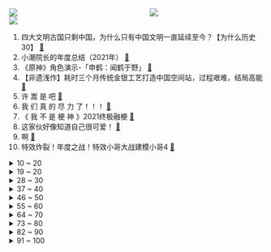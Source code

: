 <div >
	<a style="float:left;width:55%;" href = "https://github.com/anuraghazra/github-readme-stats">
	 <img src = "https://github-readme-stats.vercel.app/api?username=iuuuuuaena&theme=buefy&show_icons=true"/>
	</a>
	<a  style="float:right;width:45%" href = "https://github.com/anuraghazra/github-readme-stats">
	 <img  src="https://github-readme-stats.vercel.app/api/top-langs/?username=anuraghazra&layout=compact"/>
	</a>
	</div>

[![](https://img.shields.io/badge/jxd-@jxdgogogo.xyz-yellowgreen.svg)](https://www.jxdgogogo.xyz)<br>
1. 四大文明古国只剩中国，为什么只有中国文明一直延续至今？【为什么历史30】 [:link:](//www.bilibili.com/video/BV18i4y197x6) <br>
2. 小潮院长的年度总结（2021年） [:link:](//www.bilibili.com/video/BV1QY411a7dM) <br>
3. 《原神》角色演示-「申鹤：闻鹤于野」 [:link:](//www.bilibili.com/video/BV1K3411e7Mk) <br>
4. 【非遗浅作】耗时三个月传统金银工艺打造中国空间站，过程艰难，结局高能 [:link:](//www.bilibili.com/video/BV1mM4y1F7yh) <br>
5. 许 嵩 是 吧 [:link:](//www.bilibili.com/video/BV1kS4y1T742) <br>
6. 我 们 真 的 尽 力 了！！！ [:link:](//www.bilibili.com/video/BV1rY411a7T3) <br>
7. 《 我 不 是 梗 神 》2021终极融梗 [:link:](//www.bilibili.com/video/BV1QD4y1F7fk) <br>
8. 这家伙好像知道自己很可爱！ [:link:](//www.bilibili.com/video/BV1jD4y1F7A2) <br>
9. 啊 [:link:](//www.bilibili.com/video/BV1FR4y1G7ei) <br>
10. 特效炸裂！年度之战！特效小哥大战建模小哥4 [:link:](//www.bilibili.com/video/BV1k34y1z7Y6) <br>
<details>
<summary>10 ~ 20</summary>

11. 小朋友的演技都这么好了！“我爸爸妈妈不会说话，我要做他们的声音。” [:link:](//www.bilibili.com/video/BV1CF411i7F3) <br>
12. 2022年美国春晚 [:link:](//www.bilibili.com/video/BV1F44y1E7tP) <br>
13. 【原创歌曲】我不想谈恋爱！动画英文手书pv:Take It Back(demo) 被好朋友表白之后… [:link:](//www.bilibili.com/video/BV1tY411p7iC) <br>
14. 一张游戏卡！引发的蝴蝶效应！ [:link:](//www.bilibili.com/video/BV13m4y1X7pn) <br>
15. 如何在10秒内学会街舞 [:link:](//www.bilibili.com/video/BV1TZ4y1Q7xq) <br>
16. 【年终总结】一年更新100期！这一年我们是怎么做视频的？ [:link:](//www.bilibili.com/video/BV1NR4y1G7TM) <br>
17. 离大谱！为了实现他的梦想，我们变了脸色(物理)！ [:link:](//www.bilibili.com/video/BV1oZ4y1D7W7) <br>
18. 阿美利卡之鹰 [:link:](//www.bilibili.com/video/BV1Yb4y1e7Cg) <br>
19. 离谱！打个游戏比考研都难，修仙游戏“天花板”？ [:link:](//www.bilibili.com/video/BV1Sa411B7pF) <br>
</details>
<details>
<summary>19 ~ 20</summary>

20. 低成本七龙珠完全版 [:link:](//www.bilibili.com/video/BV1wm4y1D7Y3) <br>
21. 【云堇】刀马旦 [:link:](//www.bilibili.com/video/BV1xq4y117W9) <br>
22. 【阿斗】史上最优雅黑帮，将暴力美学玩到极致！9.1分英剧神作《浴血黑帮》P1 [:link:](//www.bilibili.com/video/BV1o44y1L7rF) <br>
23. 日本最贵金枪鱼熟成28天，极致的海鲜风味重磅来袭！ [:link:](//www.bilibili.com/video/BV1yR4y1u7Vc) <br>
24. 【滴胶手工】断更两个月，我把龙虾复活了！ [:link:](//www.bilibili.com/video/BV1V34y1z7WH) <br>
25. 《明日方舟》EP - Silver Lining [:link:](//www.bilibili.com/video/BV13F411q7Y8) <br>
26. 虽然小哥挣少，但他是最伟大的 [:link:](//www.bilibili.com/video/BV1cL4y1J7Rk) <br>
27. 老 顽 童 [:link:](//www.bilibili.com/video/BV1wm4y1D71L) <br>
28. 《是一只鱼》癫 疯 赛 [:link:](//www.bilibili.com/video/BV1vb4y1n7Vg) <br>
</details>
<details>
<summary>28 ~ 30</summary>

29. 【张韶涵 × 烈火战马】以音为剑，横扫千军 [:link:](//www.bilibili.com/video/BV1tL4y1J7uj) <br>
30. 牧民大叔帮自驾游客推车拒收钱，自豪地露出党员徽章…光辉和信仰的力量 [:link:](//www.bilibili.com/video/BV1o34y1z7fX) <br>
31. 【罗翔】让学生呕吐，校长落泪的“营养午餐”犯了什么罪？ [:link:](//www.bilibili.com/video/BV1N3411e7bJ) <br>
32. 恕我直言，这烟花是我小瞧它了，还以为是普通的烟花 [:link:](//www.bilibili.com/video/BV1Tu411U7gN) <br>
33. 【中字】发给那个说好一起坐牢却放你鸽子的朋友 [:link:](//www.bilibili.com/video/BV1bP4y1n7uW) <br>
34. 一句词，一个眼神，这场戏，您压轴。 [:link:](//www.bilibili.com/video/BV1dY411a72c) <br>
35. 云先生《神女劈观》纯享版 [:link:](//www.bilibili.com/video/BV1aa411z7EP) <br>
36. 今天吃印度大姨的手抓饭 [:link:](//www.bilibili.com/video/BV1F3411e7QN) <br>
37. 一个普通女孩抗癌又考研的23岁 [:link:](//www.bilibili.com/video/BV1HY411a7gZ) <br>
</details>
<details>
<summary>37 ~ 40</summary>

38. 又是带德国室友见世面的一天 [:link:](//www.bilibili.com/video/BV1Wa411z7Ha) <br>
39. 在旺旺开的酒店里住一晚是种什么体验？！ [:link:](//www.bilibili.com/video/BV15a411z7kc) <br>
40. 大海退潮后，大庆赶海发现比目鱼搁浅在沙滩上，还有蛏王小鼻子 [:link:](//www.bilibili.com/video/BV1eq4y127C7) <br>
41. 整活！给染了发的女友贴上唇钉鼻钉纹身贴！趁她睡觉把丈母娘叫来… [:link:](//www.bilibili.com/video/BV1Z3411Y745) <br>
42. 我们会错过什么？ [:link:](//www.bilibili.com/video/BV1VY411a7A1) <br>
43. “  家   飞   猫   ” [:link:](//www.bilibili.com/video/BV1YT4y127pp) <br>
44. 【时代少年团】拍摄花絮 [:link:](//www.bilibili.com/video/BV1Ub4y1e7iV) <br>
45. 2022 热 梗 年 度 总 结 ！！！ [:link:](//www.bilibili.com/video/BV1cZ4y1Q7k5) <br>
46. “满级人类 行为大赏！” [:link:](//www.bilibili.com/video/BV1Du411m7Tf) <br>
</details>
<details>
<summary>46 ~ 50</summary>

47. 我飘了，全球首吃披针单肢虾，吃完后悔死了 [:link:](//www.bilibili.com/video/BV1aL411V73y) <br>
48. 乍看以为是砖头，一顿爆炒，没想到竟是湖南特色小吃... [:link:](//www.bilibili.com/video/BV1UY411a7uo) <br>
49. 千万不要随便锯桌子腿 [:link:](//www.bilibili.com/video/BV1oS4y1f7UQ) <br>
50. 2022年第一顿上头重口味，一半人爱到死，一半人不敢吃。 [:link:](//www.bilibili.com/video/BV1zY411a7Ne) <br>
51. 篮球不说谎！这些奇迹会发生吗 [:link:](//www.bilibili.com/video/BV1MY411a78U) <br>
52. 写字不好看可以怪笔吗？（二） [:link:](//www.bilibili.com/video/BV1wP4y1E7eh) <br>
53. 男子带媳妇滑雪被认成黑私教 工作人员：怎么证明你媳妇是你媳妇！这事你怎么看？ [:link:](//www.bilibili.com/video/BV1Tm4y1X72z) <br>
54. 离大谱，我的征婚视频被我爸看到了，社死现场人没了 [:link:](//www.bilibili.com/video/BV1pi4y1X7Fc) <br>
55. 不爱的时候比谁都成熟 [:link:](//www.bilibili.com/video/BV1444y1j7Y7) <br>
</details>
<details>
<summary>55 ~ 60</summary>

56. 屑妹妹行为，请勿模仿🤚 [:link:](//www.bilibili.com/video/BV1u3411e7BL) <br>
57. 你知道香蕉的英语怎么读吗？ [:link:](//www.bilibili.com/video/BV1tP4y1n7CE) <br>
58. 我要毁灭大学小组作业！影视作业《日记》 [:link:](//www.bilibili.com/video/BV1vu411U7Mi) <br>
59. 厨师长教你：“板栗烧鸡”的家常做法，咸鲜美味，汤汁浓郁 [:link:](//www.bilibili.com/video/BV1hP4y1E7Nv) <br>
60. 少女开口竟涉嫌一起德芙失踪案？！DNA错乱！！ [:link:](//www.bilibili.com/video/BV1iM4y1F7f8) <br>
61. 中、俄、美、英、法共同声明：核战争打不赢也打不得【逸语道破】 [:link:](//www.bilibili.com/video/BV1Vi4y197xG) <br>
62. 《挂科者》（原曲：《孤勇者》）：期末不挂科！！！ [:link:](//www.bilibili.com/video/BV1Z3411Y7JN) <br>
63. 我的MC最近好像有点不大正常？！！ [:link:](//www.bilibili.com/video/BV1xq4y127Sz) <br>
64. 求求学校不要在洗澡的时候停水啊啊！！！ [:link:](//www.bilibili.com/video/BV1G44y1j72n) <br>
</details>
<details>
<summary>64 ~ 70</summary>

65. 我带着100块穿越到了宋朝，结果...... [:link:](//www.bilibili.com/video/BV19L4y1E74V) <br>
66. 结婚楼！ [:link:](//www.bilibili.com/video/BV1oL411V79C) <br>
67. 洛城MV 感谢聆听哦～ [:link:](//www.bilibili.com/video/BV1jP4y1E7uZ) <br>
68. “啊！！！！！！” [:link:](//www.bilibili.com/video/BV1Ki4y1972A) <br>
69. 自制卫生纸加热炒锅 在寒冷的冬天给你带来贴心的温暖 [:link:](//www.bilibili.com/video/BV16L411V7Sv) <br>
70. 来世若有缘分，你还会两眼空空吗？ [:link:](//www.bilibili.com/video/BV1Tm4y1D7kQ) <br>
71. 甘雨🤡：明明是我先来的，为什么会变成这样呢？ [:link:](//www.bilibili.com/video/BV1ja411z75G) <br>
72. 小孩天性纯良？罗老师：我呸！ [:link:](//www.bilibili.com/video/BV1Lq4y1279z) <br>
73. 外国小姐姐看老辈明星年轻时的颜值，竟感觉冠希哥是海王，你们认为谁最帅呢 [:link:](//www.bilibili.com/video/BV1534y1z7Z8) <br>
</details>
<details>
<summary>73 ~ 80</summary>

74. 【主播说联播】这份珍贵的新年礼物，来自祖国边防线 [:link:](//www.bilibili.com/video/BV1vb4y1n7yE) <br>
75. 回家路上，遇到一个被冻住的水管……｜万物有灵且萌 唯佳酱原创 [:link:](//www.bilibili.com/video/BV1aP4y1E7tJ) <br>
76. 【基德】中国罂粟曾经有多“美”，永远成了谜 [:link:](//www.bilibili.com/video/BV1pL411V78k) <br>
77. “孤勇者一往无前” [:link:](//www.bilibili.com/video/BV1FZ4y1Q71m) <br>
78. 一次说清 如果你没活到退休，你之前缴的养老金怎么办？ [:link:](//www.bilibili.com/video/BV1TR4y1G749) <br>
79. #搞笑视频#长这么大都没这么刺激过😂 [:link:](//www.bilibili.com/video/BV1DM4y1F7uk) <br>
80. 《用 水 打 水》 [:link:](//www.bilibili.com/video/BV1xL411V728) <br>
81. 装     机 [:link:](//www.bilibili.com/video/BV1Vi4y1X77y) <br>
82. 辣眼睛！去年最丑建筑都有谁？【使徒子】 [:link:](//www.bilibili.com/video/BV13S4y1u7cz) <br>
</details>
<details>
<summary>82 ~ 90</summary>

83. 【半佛】2022别折腾了，稳稳吧 [:link:](//www.bilibili.com/video/BV1NF411v7EL) <br>
84. 呐！！！！！！！！！！！！！！！！！！！ [:link:](//www.bilibili.com/video/BV18Y411a7cK) <br>
85. 关于 hello, world 2022 [:link:](//www.bilibili.com/video/BV1vP4y1E7dZ) <br>
86. 圆 珠 笔 版《合金弹头》！ [:link:](//www.bilibili.com/video/BV1FR4y1G7Tj) <br>
87. 滴~  唐 僧 体 验 卡 [:link:](//www.bilibili.com/video/BV1pF411q7af) <br>
88. 张镇辉台球正经教学【6个不太建议使用的技巧】9.0版本 [:link:](//www.bilibili.com/video/BV1zT4y1276Y) <br>
89. 店大欺客？ [:link:](//www.bilibili.com/video/BV1sT4y1m7u2) <br>
90. 轮工一号 厨子探店¥61 [:link:](//www.bilibili.com/video/BV11u411m7ub) <br>
91. 云堇只是在拍手手 [:link:](//www.bilibili.com/video/BV1i44y1j79v) <br>
</details>
<details>
<summary>91 ~ 100</summary>

92. 白嫖知网 [:link:](//www.bilibili.com/video/BV1f3411Y72R) <br>
93. 俄罗斯一对室友的整蛊日常 [:link:](//www.bilibili.com/video/BV1qR4y137Zn) <br>
94. 【高甜警告】高中同桌到大学异地！我们的五年爱情故事！ [:link:](//www.bilibili.com/video/BV17Z4y1Q7nj) <br>
95. 一碗只有三根的碳水炸弹！这一口我等了一年…… [:link:](//www.bilibili.com/video/BV1Su411m79A) <br>
96. “社死了，但没完全社死” [:link:](//www.bilibili.com/video/BV18L411V7ou) <br>
97. 汉服腰带能有多优雅？六种巨好看的系法教程，保姆式教学，有手就能学会 [:link:](//www.bilibili.com/video/BV1P3411i7Dc) <br>
98. 我终于玩到了这个虚假宣传的游戏！ [:link:](//www.bilibili.com/video/BV1oS4y1f7vY) <br>
99. 《关于我晚上3点怕鬼被猫猫送回家这件事》 [:link:](//www.bilibili.com/video/BV1F44y1E7Bc) <br>
100. 仓鼠误吞了舍友的灯 [:link:](//www.bilibili.com/video/BV1pY411a7NS) <br>
</details>
